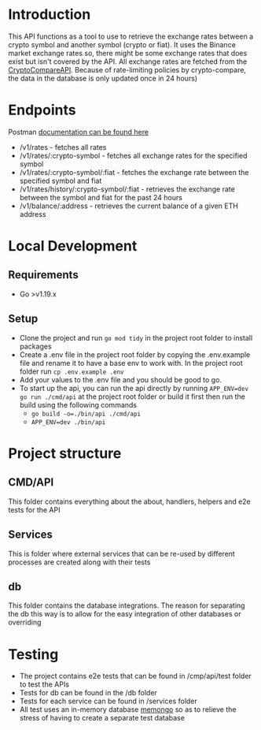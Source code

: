 # Introduction 
This API functions as a tool to use to retrieve the exchange rates between a crypto symbol and another symbol (crypto or fiat). 
It uses the Binance market exchange rates so, there might be some exchange rates that does exist but isn't covered by the API. 
All exchange rates are fetched from the [CryptoCompareAPI](https://min-api.cryptocompare.com/documentation). 
Because of rate-limiting policies by crypto-compare, the data in the database is only updated once in 24 hours)


# Endpoints 
Postman [documentation can be found here](https://google.com)
- /v1/rates - fetches all rates 
- /v1/rates/:crypto-symbol - fetches all exchange rates for the specified symbol
- /v1/rates/:crypto-symbol/:fiat - fetches the exchange rate between the specified symbol and fiat 
- /v1/rates/history/:crypto-symbol/:fiat - retrieves the exchange rate between the symbol and fiat for the past 24 hours
- /v1/balance/:address - retrieves the current balance of a given ETH address


# Local Development
## Requirements
- Go >v1.19.x
## Setup 
- Clone the project and run `go mod tidy` in the project root folder to install packages 
- Create a .env file in the project root folder by copying the .env.example file and rename it to have a base env to work with. In the project root folder run `cp .env.example .env`
- Add your values to the .env file and you should be good to go. 
- To start up the api, you can run the api directly by running `APP_ENV=dev go run ./cmd/api` at the project root folder or build it first then run the build using the following commands
  - `go build -o=./bin/api ./cmd/api`
  - `APP_ENV=dev ./bin/api`

# Project structure 
## CMD/API 
This folder contains everything about the about, handlers, helpers and e2e tests for the API 
## Services 
This is folder where external services that can be re-used by different processes are created along with their tests 
## db 
This folder contains the database integrations. The reason for separating the db this way is to allow for the easy integration of other databases or overriding

# Testing 
- The project contains e2e tests that can be found in /cmp/api/test folder to test the APIs
- Tests for db can be found in the /db folder 
- Tests for each service can be found in /services folder 
- All test uses an in-memory database [memongo](https://github.com/tryvium-travels/memongo) so as to relieve the stress of having to create a separate test database
